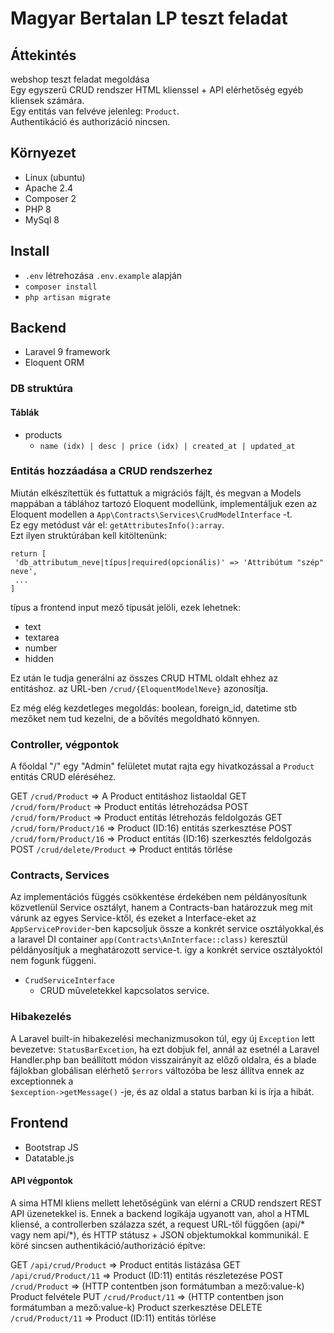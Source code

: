 # Magyar Bertalan LP teszt feladat

## Áttekintés

webshop teszt feladat megoldása  
Egy egyszerű CRUD rendszer HTML klienssel + API elérhetőség egyéb kliensek számára.  
Egy entitás van felvéve jelenleg: `Product`.  
Authentikáció és authorizáció nincsen.


## Környezet

- Linux (ubuntu)
- Apache 2.4
- Composer 2
- PHP 8
- MySql 8

## Install

- `.env` létrehozása `.env.example` alapján
- `composer install`
- `php artisan migrate`

## Backend

- Laravel 9 framework
- Eloquent ORM

### DB struktúra
#### Táblák

- products
    - `name (idx) | desc | price (idx) | created_at | updated_at`
        
### Entitás hozzáadása a CRUD rendszerhez
Miután elkészítettük és futtattuk a migrációs fájlt, és megvan a Models mappában a táblához tartozó Eloquent modellünk, 
implementáljuk ezen az Eloquent modellen a `App\Contracts\Services\CrudModelInterface` -t.  
Ez egy metódust vár el: `getAttributesInfo():array`.  
Ezt ilyen struktúrában kell kitöltenünk:

```
return [
 'db_attributum_neve|típus|required(opcionális)' => 'Attribútum "szép" neve',
 ...
]
```
típus a frontend input mező típusát jelöli, ezek lehetnek:
- text
- textarea
- number
- hidden
 
Ez után le tudja generálni az összes CRUD HTML oldalt ehhez az entitáshoz. az URL-ben `/crud/{EloquentModelNeve}` azonosítja.

Ez még elég kezdetleges megoldás: boolean, foreign_id, datetime stb mezőket nem tud kezelni, de a bővítés megoldható könnyen.

### Controller, végpontok
A főoldal "/" egy "Admin" felületet mutat rajta egy hivatkozással a `Product` entitás CRUD eléréséhez.  

GET `/crud/Product` => A Product entitáshoz listaoldal
GET `/crud/form/Product` => Product entitás létrehozádsa
POST `/crud/form/Product` => Product entitás létrehozás feldolgozás
GET `/crud/form/Product/16` => Product (ID:16) entitás szerkesztése
POST `/crud/form/Product/16` => Product entitás (ID:16) szerkesztés feldolgozás
POST `/crud/delete/Product` => Product entitás törlése



### Contracts, Services

Az implementációs függés csökkentése érdekében nem példányosítunk közvetlenül Service osztályt, hanem a Contracts-ban
határozzuk meg
mit várunk az egyes Service-ktől, és ezeket a Interface-eket az `AppServiceProvider`-ben kapcsoljuk össze a konkrét
service osztályokkal,és a laravel DI container `app(Contracts\AnInterface::class)` keresztül példányosítjuk a
meghatározott
service-t. így a konkrét service osztályoktól nem fogunk függeni.

- `CrudServiceInterface`
    - CRUD műveletekkel kapcsolatos service.


### Hibakezelés

A Laravel built-in hibakezelési mechanizmusokon túl, egy új `Exception` lett bevezetve: `StatusBarExcetion`, ha ezt
dobjuk fel, annál az esetnél a Laravel Handler.php ban beállított
módon visszairányít az előző oldalra, és a blade fájlokban globálisan elérhető `$errors` változóba be lesz állítva ennek
az exceptionnek a  
`$exception->getMessage()` -je, és az oldal a status barban ki is írja a hibát.

## Frontend
- Bootstrap JS
- Datatable.js


#### API végpontok
A sima HTMl kliens mellett lehetőségünk van elérni a CRUD rendszert REST API üzenetekkel is. Ennek a backend logikája ugyanott van, 
ahol a HTML kliensé, a controllerben szálazza szét, a request URL-től függően (api/* vagy nem api/*), és HTTP státusz +
JSON objektumokkal kommunikál. E köré sincsen authentikáció/authorizáció építve:

GET `/api/crud/Product` => Product entitás listázása
GET `/api/crud/Product/11` => Product (ID:11) entitás részletezése
POST `/crud/Product` => (HTTP contentben json formátumban a mező:value-k) Product felvétele
PUT `/crud/Product/11` => (HTTP contentben json formátumban a mező:value-k) Product szerkesztése
DELETE `/crud/Product/11` => Product (ID:11) entitás törlése

